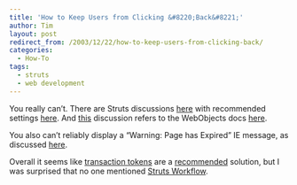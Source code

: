 ```yaml
---
title: 'How to Keep Users from Clicking &#8220;Back&#8221;'
author: Tim
layout: post
redirect_from: /2003/12/22/how-to-keep-users-from-clicking-back/
categories:
  - How-To
tags:
  - struts
  - web development
---
```

You really can&#8217;t. There are Struts discussions [here][1] with recommended settings [here][2]. And [this][3] discussion refers to the WebObjects docs [here][4].

You also can&#8217;t reliably display a &#8220;Warning: Page has Expired&#8221; IE message, as discussed [here][5].

Overall it seems like [transaction tokens][6] are a [recommended][7] solution, but I was surprised that no one mentioned [Struts Workflow][8].

 [1]: http://marc.theaimsgroup.com/?l=struts-user&m=106252599627745&w=2
 [2]: http://marc.theaimsgroup.com/?l=struts-user&m=106266317031122&w=2
 [3]: http://marc.theaimsgroup.com/?l=struts-user&m=106256120130642&w=2
 [4]: http://developer.apple.com/documentation/WebObjects/Web_Applications/BacktrackingAndCache/chapter_6_section_5.html
 [5]: http://marc.theaimsgroup.com/?l=struts-user&m=103173031229537&w=2
 [6]: http://jakarta.apache.org/struts/api/org/apache/struts/action/Action.html#isTokenValid(javax.servlet.http.HttpServletRequest)
 [7]: http://marc.theaimsgroup.com/?l=struts-user&m=106270396515315&w=2
 [8]: http://www.livinglogic.de/Struts/
